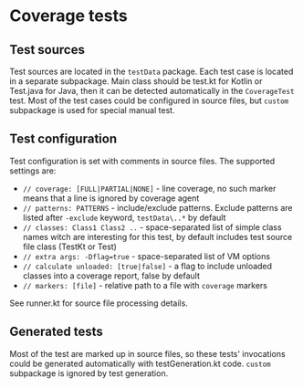 # Coverage tests

## Test sources
Test sources are located in the `testData` package. Each test case is located in a 
separate subpackage. Main class should be test.kt for Kotlin or Test.java for Java, then it can be detected automatically in the `CoverageTest` test.
Most of the test cases could be configured in source files, but `custom` subpackage is used for special manual test.

## Test configuration
Test configuration is set with comments in source files. The supported settings are:
* `// coverage: [FULL|PARTIAL|NONE]` - line coverage, no such marker means that a line is ignored by coverage agent
* `// patterns: PATTERNS` - include/exclude patterns. Exclude patterns are listed after `-exclude` keyword, `testData\..*` by default
* `// classes: Class1 Class2 ..` - space-separated list of simple class names witch are interesting for this test, by default includes test source file class (TestKt or Test)
* `// extra args: -Dflag=true` - space-separated list of VM options
* `// calculate unloaded: [true|false]` - a flag to include unloaded classes into a coverage report, false by default
* `// markers: [file]` - relative path to a file with `coverage` markers

See runner.kt for source file processing details.

## Generated tests
Most of the test are marked up in source files, so these tests' invocations could be generated automatically with testGeneration.kt code. 
`custom` subpackage is ignored by test generation.

